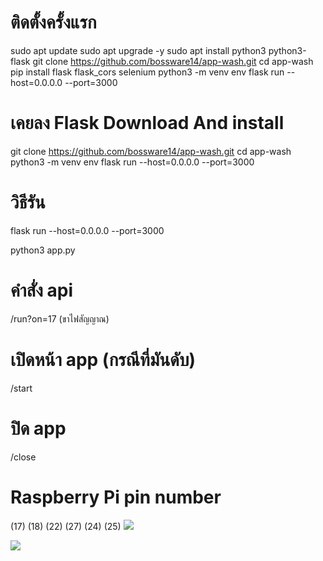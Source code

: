 # ติดตั้งครั้งแรก
sudo apt update
sudo apt upgrade -y
sudo apt install python3 python3-flask
git clone https://github.com/bossware14/app-wash.git
cd app-wash
pip install flask flask_cors selenium
python3 -m venv env
flask run --host=0.0.0.0 --port=3000


# เคยลง Flask Download And install
git clone https://github.com/bossware14/app-wash.git
cd app-wash
python3 -m venv env
flask run --host=0.0.0.0 --port=3000


# วิธีรัน  
flask run --host=0.0.0.0 --port=3000
 
python3 app.py

# คำสั่ง api
/run?on=17 (ขาไฟสัญญาณ)
# เปิดหน้า app (กรณีที่มันดับ)
/start
# ปิด app
/close

# Raspberry Pi pin number
(17)
(18)
(22)
(27)
(24)
(25)
<img src="https://miro.medium.com/v2/resize:fit:828/format:webp/0*m8yp9LASmibk4IVu.png">

<img src="https://miro.medium.com/v2/resize:fit:828/format:webp/0*j5wvpTn4VIDd5RsR.png">

